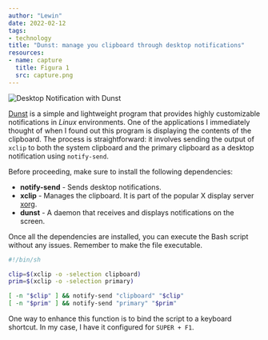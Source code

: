 ```yaml
---
author: "Lewin"
date: 2022-02-12
tags:
- technology
title: "Dunst: manage you clipboard through desktop notifications"
resources:
- name: capture
  title: Figura 1
  src: capture.png
---
```


![Desktop Notification with Dunst](capture)

[Dunst](https://github.com/dunst-project/dunst) is a simple and lightweight program that provides highly customizable notifications in *Linux* environments. One of the applications I immediately thought of when I found out this program is displaying the contents of the clipboard. The process is straightforward: it involves sending the output of `xclip` to both the system clipboard and the primary clipboard as a desktop notification using `notify-send`.

Before proceeding, make sure to install the following dependencies:

- **notify-send** - Sends desktop notifications.
- **xclip** - Manages the clipboard. It is part of the popular X display server [xorg](https://wiki.archlinux.org/title/xorg).
- **dunst** - A daemon that receives and displays notifications on the screen.

Once all the dependencies are installed, you can execute the Bash script without any issues. Remember to make the file executable.

```bash
#!/bin/sh

clip=$(xclip -o -selection clipboard)
prim=$(xclip -o -selection primary)

[ -n "$clip" ] && notify-send "clipboard" "$clip"
[ -n "$prim" ] && notify-send "primary" "$prim"
```

One way to enhance this function is to bind the script to a keyboard shortcut. In my case, I have it configured for `SUPER + F1`.